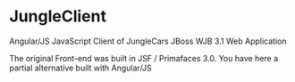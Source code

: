 # JungleClient
Angular/JS JavaScript Client of JungleCars JBoss WJB 3.1 Web Application 

The original Front-end was built in JSF / Primafaces 3.0.
You have here a partial alternative built with Angular/JS
